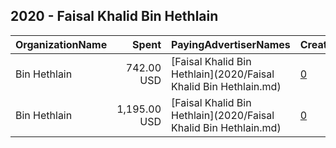 ## 2020 - Faisal Khalid Bin Hethlain 
|OrganizationName|Spent|PayingAdvertiserNames|CreativeUrls|Impressions|Genders|AgeBrackets|CountryCodes|BillingAddresses|CandidateBallotInformation|
|:---|---:|:---|:---|---:|:---|:---|:---|:---|:---|
|Bin Hethlain|742.00 USD|[Faisal Khalid Bin Hethlain](2020/Faisal Khalid Bin Hethlain.md)|[0](https://www.snap.com/political-ads/asset/ee9e80129de8f3512e7d64b9c1bc74f4652bc1ddf12108de3ea098411c0ef0e7?mediaType=mp4)|659,595||18+|kuwait|KW|Faisal Khalid Bin Hethlain|
|Bin Hethlain|1,195.00 USD|[Faisal Khalid Bin Hethlain](2020/Faisal Khalid Bin Hethlain.md)|[0](https://www.snap.com/political-ads/asset/6c2ab1cb664bcccd5cb07ffe564a963e7de951ba1355468186149f6359c438ac?mediaType=jpeg)|406,328||18+|kuwait|KW|Faisal Khalid Bin Hethlain|
